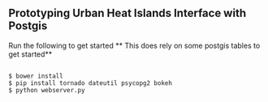 Prototyping Urban Heat Islands Interface with Postgis
------------------

Run the following to get started
** This does rely on some postgis tables to get started**

```

$ bower install
$ pip install tornado dateutil psycopg2 bokeh
$ python webserver.py

```

